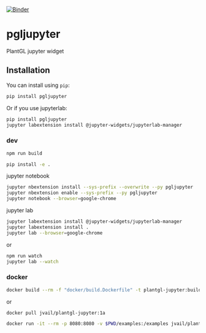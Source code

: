 
[![Binder](https://mybinder.org/badge_logo.svg)](https://mybinder.org/v2/gh/jvail/plantgl-jupyter.git/master?urlpath=lab)

# pgljupyter

PlantGL jupyter widget

## Installation

You can install using `pip`:

```bash
pip install pgljupyter
```

Or if you use jupyterlab:

```bash
pip install pgljupyter
jupyter labextension install @jupyter-widgets/jupyterlab-manager
```

### dev

```bash
npm run build
```

```bash
pip install -e .
```

jupyter notebook

```bash
jupyter nbextension install --sys-prefix --overwrite --py pgljupyter
jupyter nbextension enable --sys-prefix --py pgljupyter
jupyter notebook --browser=google-chrome
```

jupyter lab

```bash
jupyter labextension install @jupyter-widgets/jupyterlab-manager
jupyter labextension install .
jupyter lab --browser=google-chrome
```

or

```bash
npm run watch
jupyter lab --watch
```

### docker

```bash
docker build --rm -f "docker/build.Dockerfile" -t plantgl-jupyter:build --network=host .
```

or

```bash
docker pull jvail/plantgl-jupyter:1a
```

```bash
docker run -it --rm -p 8080:8080 -v $PWD/examples:/examples jvail/plantgl-jupyter:1a jupyter lab --port=8080 --allow-root --ip=0.0.0.0 --notebook-dir=/examples
```
